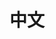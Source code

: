 
# 中文

<Chinese></Chinese>

<script setup>
import Chinese from '../.vitepress/components/arts/Chinese.vue'
</script>
